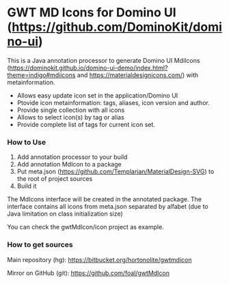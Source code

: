# GWT MD Icons for Domino UI (https://github.com/DominoKit/domino-ui) #

This is a Java annotation processor to generate Domino UI MdiIcons (https://dominokit.github.io/domino-ui-demo/index.html?theme=indigo#mdiicons and https://materialdesignicons.com/) with metainformation. 

* Allows easy update icon set in the application/Domino UI 
* Ptovide icon metainformation: tags, aliases, icon version and author.
* Provide single collection with all icons 
* Allows to select icon(s) by tag or alias
* Provide complete list of tags for current icon set.

### How to Use ###

1. Add annotation processor to your build
1. Add annotation MdIcon to a package
1. Put meta.json (https://github.com/Templarian/MaterialDesign-SVG) to the root of project sources 
1. Build it

The MdIcons interface will be created in the annotated package. The interface contains all icons from meta.json separated by alfabet (due to Java limitation on class initialization size)

You can check the gwtMdIcon/icon project as example. 

### How to get sources ###

Main repository (hg): https://bitbucket.org/hortonolite/gwtmdicon

Mirror on GitHub (git): https://github.com/foal/gwtMdIcon


